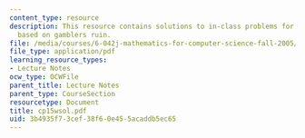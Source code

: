 ```yaml
---
content_type: resource
description: This resource contains solutions to in-class problems for week 15, wednesday
  based on gamblers ruin.
file: /media/courses/6-042j-mathematics-for-computer-science-fall-2005/3b4935f73cef38f60e455acaddb5ec65_cp15wsol.pdf
file_type: application/pdf
learning_resource_types:
- Lecture Notes
ocw_type: OCWFile
parent_title: Lecture Notes
parent_type: CourseSection
resourcetype: Document
title: cp15wsol.pdf
uid: 3b4935f7-3cef-38f6-0e45-5acaddb5ec65
---
```

